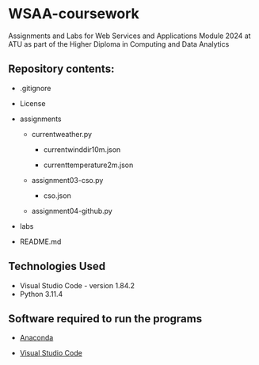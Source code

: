 # WSAA-coursework
Assignments and Labs for Web Services and Applications Module 2024 at ATU as part of the Higher Diploma in Computing and Data Analytics

## Repository contents:

* .gitignore

* License

* assignments

    * currentweather.py

        * currentwinddir10m.json

        * currenttemperature2m.json

    * assignment03-cso.py

        * cso.json

    * assignment04-github.py



* labs

* README.md


## Technologies Used

* Visual Studio Code - version 1.84.2
* Python 3.11.4



## Software required to run the programs

* [Anaconda](https://www.anaconda.com/download)

* [Visual Studio Code](https://code.visualstudio.com/) 






